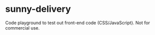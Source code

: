 # sunny-delivery

Code playground to test out front-end code (CSS/JavaScript).
Not for commercial use.
